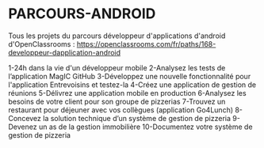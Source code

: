 # PARCOURS-ANDROID
Tous les projets du parcours développeur d'applications d'android d'OpenClassrooms : https://openclassrooms.com/fr/paths/168-developpeur-dapplication-android

1-24h dans la vie d'un développeur mobile
2-Analysez les tests de l’application MagIC GitHub
3-Développez une nouvelle fonctionnalité pour l'application Entrevoisins et testez-la
4-Créez une application de gestion de réunions
5-Délivrez une application mobile en production
6-Analysez les besoins de votre client pour son groupe de pizzerias
7-Trouvez un restaurant pour déjeuner avec vos collègues (application Go4Lunch)
8-Concevez la solution technique d’un système de gestion de pizzeria
9-Devenez un as de la gestion immobilière
10-Documentez votre système de gestion de pizzeria
